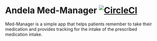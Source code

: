 # Andela Med-Manager  [![CircleCI](https://circleci.com/gh/Temidtech/MedManager.svg?style=svg)](https://circleci.com/gh/Temidtech/MedManager)

Med-Manager is a simple app that helps patients remember  to take their medication and provides tracking for the intake of the prescribed medication intake.
